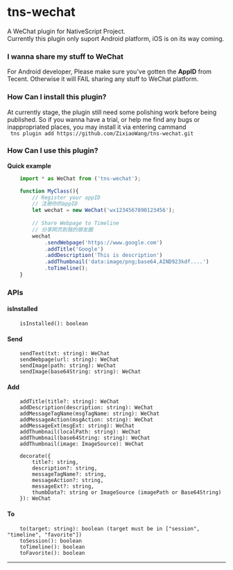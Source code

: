 # tns-wechat
A WeChat plugin for NativeScript Project.  
Currently this plugin only suport Android platform, iOS is on its way coming.

### I wanna share my stuff to WeChat
For Android developer, Please make sure you've gotten the **AppID** from Tecent.
Otherwise it will FAIL sharing any stuff to WeChat platform.

### How Can I install this plugin?
At currently stage, the plugin still need some polishing work before being published. So if you wanna have a trial, or help me find any bugs or inappropriated places, you may install it via entering cammand  
``` tns plugin add https://github.com/ZixiaoWang/tns-wechat.git```

### How Can I use this plugin?
**Quick example**
```javascript
    import * as WeChat from ('tns-wechat');

    function MyClass(){
        // Register your appID
        // 注册你的appID
        let wechat = new WeChat('wx1234567890123456');
        
        // Share Webpage to Timeline
        // 分享网页到我的朋友圈
        wechat
            .sendWebpage('https://www.google.com')
            .addTitle('Google')
            .addDescription('This is description')
            .addThumbnail('data:image/png;base64,AIND923kdf....')
            .toTimeline();      
    }
```

### APIs
#### isInstalled
```
    isInstalled(): boolean
```
#### Send
```
    sendText(txt: string): WeChat    
    sendWebpage(url: string): WeChat    
    sendImage(path: string): WeChat  
    sendImage(base64String: string): WeChat
```
#### Add
```
    addTitle(title?: string): WeChat
    addDescription(description: string): WeChat
    addMessageTagName(msgTagName: string): WeChat
    addMessageAction(msgAction: string): WeChat
    addMessageExt(msgExt: string): WeChat
    addThumbnail(localPath: string): WeChat
    addThumbnail(base64String: string): WeChat
    addThumbnail(image: ImageSource): WeChat

    decorate({
        title?: string,
        description?: string,
        messageTagName?: string,
        messageAction?: string,
        messageExt?: string,
        thumbData?: string or ImageSource (imagePath or Base64String)
    }): WeChat
```
#### To
```
    to(target: string): boolean (target must be in ["session", "timeline", "favorite"])
    toSession(): boolean
    toTimeline(): boolean
    toFavorite(): boolean
```

<hr>
